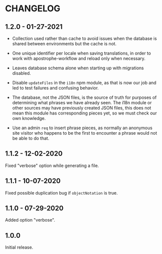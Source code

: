 # CHANGELOG


## 1.2.0 - 01-27-2021

* Collection used rather than cache to avoid issues when the database is shared between environments but the cache is not.

* One unique identifier per locale when saving translations, in order to work with apostrophe-workflow and reload only when necessary.

* Leaves database schema alone when starting up with migrations disabled.

* Disable `updateFiles` in the `i18n` npm module, as that is now our job and led to test failures and confusing behavior.

* The database, not the JSON files, is the source of truth for purposes of determining what phrases we have already seen. The i18n module or other sources may have previously created JSON files, this does not mean this module has corresponding pieces yet, so we must check our own knowledge.

* Use an admin `req` to insert phrase pieces, as normally an anonymous site visitor who happens to be the first to encounter a phrase would not be able to do that.

## 1.1.2 - 12-02-2020

Fixed "verbose" option while generating a file.

## 1.1.1 - 10-07-2020

Fixed possible duplication bug if `objectNotation` is true.

## 1.1.0 - 07-29-2020

Added option "verbose".

## 1.0.0

Initial release.

